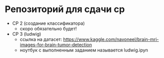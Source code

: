 # Репозиторий для сдачи ср
- CР 2 (создание классификатора)
    - скоро обязательно будет!
- СР 3 (ludwig)
    - ссылка на датасет: https://www.kaggle.com/navoneel/brain-mri-images-for-brain-tumor-detection
    - ноутбук с выполненным заданием называется ludwig.ipyn
